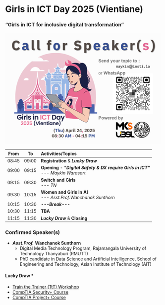 # Girls in ICT Day 2025 (Vientiane) 
### “Girls in ICT for inclusive digital transformation”

![Call for Speakers](img/CFP.png "Call for Speakers")


| From  |  To   |  Activities/Topics                                                                                       |
|:-----:|:-----:|:---------------------------------------------------------------------------------------------------------|
| 08:45 | 09:00 | **Registration** & ***Lucky Draw***                                                                      |
| 09:00 | 09:15 | **Opening** - ***"Digital Safety & DX require Girls in ICT"*** <br>--- *Maykin Warasart*                 |
| 09:15 | 09:30 | **Switch and Girls** <br>--- *TN*                                                                        |
| 09:30 | 10:15 | **Women and Girls in AI** <br>--- *Asst.Prof.Wanchanok Sunthorn*                                         |
| 10:15 | 10:30 | ***---Break---***                                                                                        |
| 10:30 | 11:15 | **TBA**                                                                                                  |
| 11:15 | 11:30 | ***Lucky Draw*** & **Closing**                                                                           |


### Confirmed Speaker(s)
+ ***Asst.Prof.*** **Wanchanok Sunthorn**
	+ Digital Media Technology Program, Rajamangala University of Technology Thanyaburi (RMUTT)
	+ PhD candidate in Data Science and Artificial Intelligence, School of Engineering and Technology, Asian Institute of Technology (AIT)


#### Lucky Draw *
+ [Train the Trainer (TtT) Workshop](https://instila.github.io/TtT)
+ [CompTIA Security+ Course](https://ubslao.com/Courses/CompTIA/Security+)
+ [CompTIA Project+ Course](#)